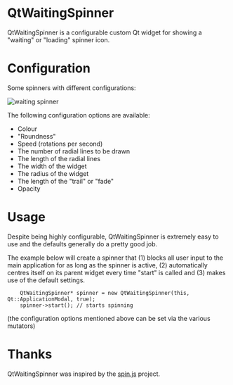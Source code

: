 QtWaitingSpinner
================

QtWaitingSpinner is a configurable custom Qt widget for showing a "waiting" or "loading" spinner icon.

Configuration
================

Some spinners with different configurations: 

![waiting spinner](https://github.com/goblincoding/QtWaitingSpinner/blob/gh-pages/waiting-spinners.gif)

The following configuration options are available:

* Colour
* "Roundness"
* Speed (rotations per second)
* The number of radial lines to be drawn
* The length of the radial lines
* The width of the widget
* The radius of the widget
* The length of the "trail" or "fade"
* Opacity

Usage
==========

Despite being highly configurable, QtWaitingSpinner is extremely easy to use and the defaults generally do a pretty good job.

The example below will create a spinner that (1) blocks all user input to the main application for as long as the spinner is active, (2) automatically centres itself on its parent widget every time "start" is called and (3) makes use of the default settings.

```
	QtWaitingSpinner* spinner = new QtWaitingSpinner(this, Qt::ApplicationModal, true);
	spinner->start(); // starts spinning
```

(the configuration options mentioned above can be set via the various mutators)

Thanks
======

QtWaitingSpinner was inspired by the [spin.js](http://fgnass.github.io/spin.js/)  project.
